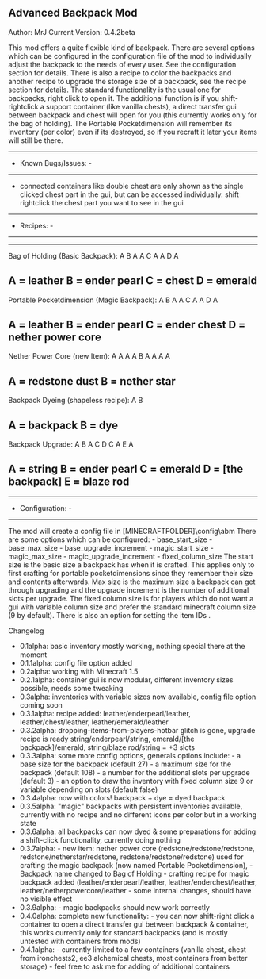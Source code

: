 Advanced Backpack Mod
---------------------

Author: MrJ
Current Version: 0.4.2beta

This mod offers a quite flexible kind of backpack. There are several options which can be configured 
in the configuration file of the mod to individually adjust the backpack to the needs of every user.
See the configuration section for details. There is also a recipe to color the backpacks and another 
recipe to upgrade the storage size of a backpack, see the recipe section for details. The standard 
functionality is the usual one for backpacks, right click to open it. The additional function is if you
shift-rightclick a support container (like vanilla chests), a direct transfer gui between backpack and
chest will open for you (this currently works only for the bag of holding). The Portable Pocketdimension
will remember its inventory (per color) even if its destroyed, so if you recraft it later your items will
still be there.

----------------------
- Known Bugs/Issues: -
----------------------

- connected containers like double chest are only shown as the single clicked chest part in the gui, 
	but can be accessed individually. shift rightclick the chest part you want to see in the gui


------------
- Recipes: -
------------

----------------------------
Bag of Holding (Basic Backpack):
A B A
A C A
A D A

A = leather
B = ender pearl
C = chest
D = emerald
----------------------------
Portable Pocketdimension (Magic Backpack):
A B A
A C A
A D A

A = leather
B = ender pearl
C = ender chest
D = nether power core
----------------------------
Nether Power Core (new Item):
A A A
A B A
A A A

A = redstone dust
B = nether star
----------------------------
Backpack Dyeing (shapeless recipe):
A B

A = backpack
B = dye
----------------------------
Backpack Upgrade:
A B A
C D C
A E A

A = string
B = ender pearl
C = emerald
D = [the backpack]
E = blaze rod
----------------------------

------------------
- Configuration: -
------------------

The mod will create a config file in [MINECRAFTFOLDER]\config\abm
There are some options which can be configured:
	- base_start_size
	- base_max_size
    - base_upgrade_increment
	- magic_start_size
	- magic_max_size
    - magic_upgrade_increment
	- fixed_column_size
The start size is the basic size a backpack has when it is crafted. This applies only to first 
crafting for portable pocketdimensions since they remember their size and contents afterwards.
Max size is the maximum size a backpack can get through upgrading and the upgrade increment is the
number of additional slots per upgrade.
The fixed column size is for players which do not want a gui with variable column size and 
prefer the standard minecraft column size (9 by default). There is also an option for setting the
item IDs .

	

Changelog
- 0.1alpha: 	basic inventory mostly working, nothing special there at the moment
- 0.1.1alpha: 	config file option added
- 0.2alpha: 	working with Minecraft 1.5
- 0.2.1alpha: 	container gui is now modular, different inventory sizes possible, needs some tweaking
- 0.3alpha: 	inventories with variable sizes now available, config file option coming soon
- 0.3.1alpha: 	recipe added: leather/enderpearl/leather, leather/chest/leather, leather/emerald/leather
- 0.3.2alpha: 	dropping-items-from-players-hotbar glitch is gone, upgrade recipe is ready
				string/enderpearl/string, emerald/[the backpack]/emerald, string/blaze rod/string = +3 slots
- 0.3.3alpha: 	some more config options, generals options include:
				- a base size for the backpack (default 27)
				- a maximum size for the backpack (default 108)
				- a number for the additional slots per upgrade (default 3)
				- an option to draw the inventory with fixed column size 9 or variable depending on slots (default false)
- 0.3.4alpha: 	now with colors! backpack + dye = dyed backpack
- 0.3.5alpha: 	"magic" backpacks with persistent inventories available, currently with no recipe and no different icons per color but in a working state
- 0.3.6alpha: 	all backpacks can now dyed & some preparations for adding a shift-click functionality, currently doing nothing
- 0.3.7alpha: 	- new item: nether power core (redstone/redstone/redstone, redstone/netherstar/redstone, redstone/redstone/redstone) used for crafting the
				magic backpack (now named Portable Pocketdimension), 
				- Backpack name changed to Bag of Holding
				- crafting recipe for magic backpack added (leather/enderpearl/leather, leather/enderchest/leather, leather/netherpowercore/leather
				- some internal changes, should have no visible effect
- 0.3.9alpha:	- magic backpacks should now work correctly
- 0.4.0alpha:	complete new functionality: 
				- you can now shift-right click a container to open a direct transfer gui between backpack & container, 
				this works currently only for standard backpacks (and is mostly untested with containers from mods)
- 0.4.1alpha:	- currently limited to a few containers (vanilla chest, chest from ironchests2, ee3 alchemical chests, most containers from better storage)
				- feel free to ask me for adding of additional containers
